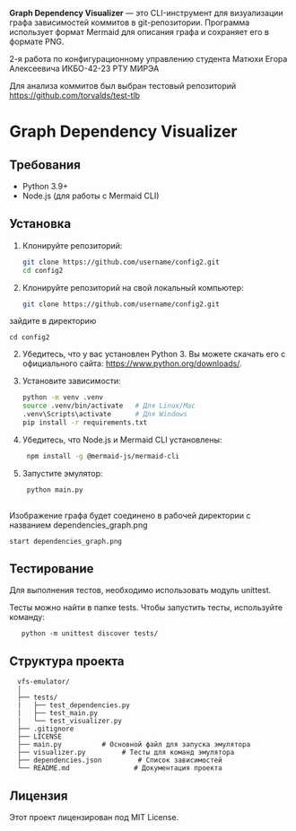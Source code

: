 **Graph Dependency Visualizer** — это CLI-инструмент для визуализации графа зависимостей коммитов в git-репозитории. Программа использует формат Mermaid для описания графа и сохраняет его в формате PNG.

2-я работа по конфигурационному управлению студента Матюхи Егора Алексеевича ИКБО-42-23 РТУ МИРЭА

Для анализа коммитов был выбран тестовый репозиторий https://github.com/torvalds/test-tlb

# Graph Dependency Visualizer

##  Требования

- Python 3.9+
- Node.js (для работы с Mermaid CLI)

##  Установка

1. Клонируйте репозиторий:
   ```bash
   git clone https://github.com/username/config2.git
   cd config2
   
1. Клонируйте репозиторий на свой локальный компьютер:
   ```bash
   git clone https://github.com/username/config2.git
зайдите в директорию  
  
    cd config2

2. Убедитесь, что у вас установлен Python 3. Вы можете скачать его с официального сайта: https://www.python.org/downloads/.

3. Установите зависимости:

    ```bash
    python -m venv .venv
    source .venv/bin/activate   # Для Linux/Mac
    .venv\Scripts\activate      # Для Windows
    pip install -r requirements.txt

4. Убедитесь, что Node.js и Mermaid CLI установлены:
   ```bash
    npm install -g @mermaid-js/mermaid-cli


3. Запустите эмулятор:
   ```bash
    python main.py
      
  Изображение графа будет соединено в рабочей директории с названием dependencies_graph.png
  
    start dependencies_graph.png

## Тестирование
Для выполнения тестов, необходимо использовать модуль unittest.

Тесты можно найти в папке tests. Чтобы запустить тесты, используйте команду:

       python -m unittest discover tests/
       
## Структура проекта


      vfs-emulator/
      │
      ├── tests/
      |   ├── test_dependencies.py
      |   ├── test_main.py
      |   └── test_visualizer.py
      ├── .gitignore
      ├── LICENSE
      ├── main.py          # Основной файл для запуска эмулятора
      ├── visualizer.py         # Тесты для команд эмулятора
      ├── dependencies.json         # Список зависимостей
      └── README.md                # Документация проекта

## Лицензия
Этот проект лицензирован под MIT License.
